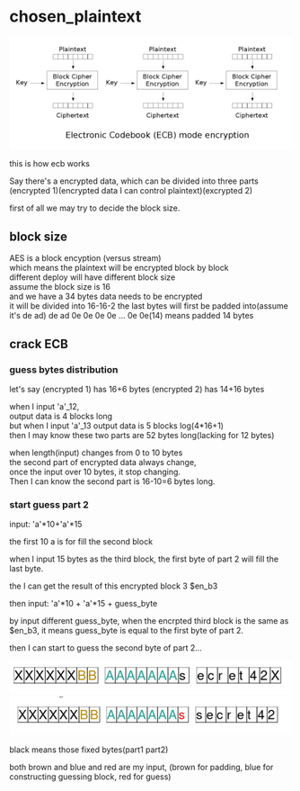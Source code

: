 # chosen\_plaintext

![](../../.gitbook/assets/20190111173927859_1461951546%20%281%29.png)

this is how ecb works

Say there's a encrypted data, which can be divided into three parts \(encrypted 1\)\(encrypted data I can control plaintext\)\(excrypted 2\)

first of all we may try to decide the block size.

## block size

AES is a block encyption \(versus stream\)  
which means the plaintext will be encrypted block by block  
different deploy will have different block size  
assume the block size is 16  
and we have a 34 bytes data needs to be encrypted  
it will be divided into 16-16-2 the last bytes will first be padded into\(assume it's de ad\) de ad 0e 0e 0e 0e ... 0e 0e\(14\) means padded 14 bytes

## crack ECB

### guess bytes distribution

let's say \(encrypted 1\) has 16+6 bytes \(encrypted 2\) has 14+16 bytes

when I input 'a'_12,  
output data is 4 blocks long  
but when I input 'a'_13 output data is 5 blocks log\(4\*16+1\)  
then I may know these two parts are 52 bytes long\(lacking for 12 bytes\)

when length\(input\) changes from 0 to 10 bytes  
the second part of encrypted data always change,  
once the input over 10 bytes, it stop changing.  
Then I can know the second part is 16-10=6 bytes long.

### start guess part 2

input: 'a'\*10+'a'\*15

the first 10 a is for fill the second block

when I input 15 bytes as the third block, the first byte of part 2 will fill the last byte.

the I can get the result of this encrypted block 3 $en\_b3

then input: 'a'\*10 + 'a'\*15 + guess\_byte

by input different guess\_byte, when the encrpted third block is the same as $en\_b3, it means guess\_byte is equal to the first byte of part 2.

then I can start to guess the second byte of part 2...

![](../../.gitbook/assets/20190111175912093_252590199%20%282%29.png) ![](../../.gitbook/assets/20190111175938477_1571097110%20%282%29.png)

black means those fixed bytes\(part1 part2\)

both brown and blue and red are my input, \(brown for padding, blue for constructing guessing block, red for guess\)

